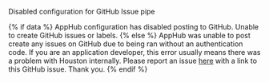 Disabled configuration for GitHub Issue pipe

{% if data %}
AppHub configuration has disabled posting to GitHub. Unable to create GitHub
issues or labels.
{% else %}
AppHub was unable to post create any issues on GitHub due to being ran without
an authentication code. If you are an application developer, this error usually
means there was a problem with Houston internally. Please report an issue
[here](https://github.com/elementary/houston/issues) with a link to this GitHub
issue. Thank you.
{% endif %}
